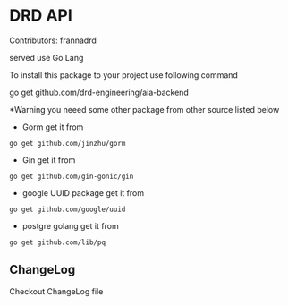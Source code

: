 # DRD API #

Contributors: frannadrd

served use Go Lang

To install this package to your project use following command

go get github.com/drd-engineering/aia-backend

*Warning you neeed some other package from other source listed below

-  Gorm get it from

```go get github.com/jinzhu/gorm```

-  Gin get it from

```go get github.com/gin-gonic/gin```

-  google UUID package get it from

```go get github.com/google/uuid```

-  postgre golang get it from

```go get github.com/lib/pq```

## ChangeLog ##
Checkout ChangeLog file